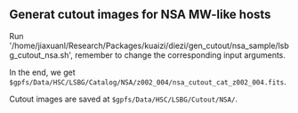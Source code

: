 ## Generat cutout images for NSA MW-like hosts

Run '/home/jiaxuanl/Research/Packages/kuaizi/diezi/gen_cutout/nsa_sample/lsbg_cutout_nsa.sh', remember to change the corresponding input arguments.

In the end, we get `$gpfs/Data/HSC/LSBG/Catalog/NSA/z002_004/nsa_cutout_cat_z002_004.fits`. 

Cutout images are saved at `$gpfs/Data/HSC/LSBG/Cutout/NSA/`.